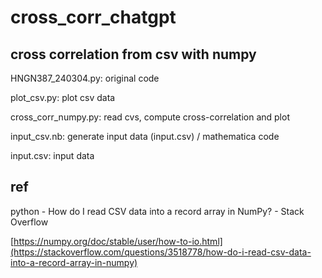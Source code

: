 # cross_corr_chatgpt

## cross correlation from csv with numpy

HNGN387_240304.py: original code

plot_csv.py: plot csv data

cross_corr_numpy.py: read cvs, compute cross-correlation and plot

input_csv.nb: generate input data (input.csv) / mathematica code

input.csv: input data

## ref

python - How do I read CSV data into a record array in NumPy? - Stack Overflow 

[https://numpy.org/doc/stable/user/how-to-io.html](https://stackoverflow.com/questions/3518778/how-do-i-read-csv-data-into-a-record-array-in-numpy)
